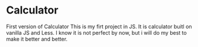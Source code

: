# Calculator

First version of Calculator
This is my firt project in JS.
It is calculator buitl on vanilla JS and Less.
I know it is not perfect by now, but i will do my best to make it better and better.
